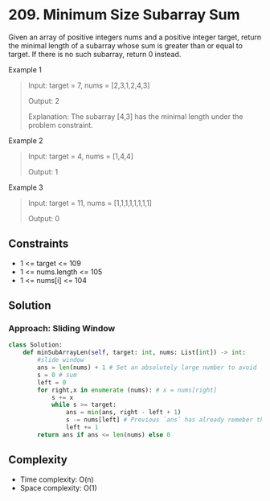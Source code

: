 # 209. Minimum Size Subarray Sum
<Badge type="warning" text="Medium" />[<Badge type="info" text="LeetCode" />](https://leetcode.com/problems/minimum-size-subarray-sum/)

Given an array of positive integers nums and a positive integer target, return the minimal length of a subarray whose sum is greater than or equal to target. If there is no such subarray, return 0 instead.

Example 1
> Input: target = 7, nums = [2,3,1,2,4,3]
>
> Output: 2
>
> Explanation: The subarray [4,3] has the minimal length under the problem constraint.

Example 2
> Input: target = 4, nums = [1,4,4]
>
> Output: 1

Example 3
> Input: target = 11, nums = [1,1,1,1,1,1,1,1]
>
> Output: 0

## Constraints
- 1 <= target <= 109
- 1 <= nums.length <= 105
- 1 <= nums[i] <= 104

## Solution

### Approach: Sliding Window

```Python
class Solution:
    def minSubArrayLen(self, target: int, nums: List[int]) -> int:
        #slide window
        ans = len(nums) + 1 # Set an absolutely large number to avoid `min`
        s = 0 # sum
        left = 0
        for right,x in enumerate (nums): # x = nums[right]
            s += x
            while s >= target:
                ans = min(ans, right - left + 1)
                s -= nums[left] # Previous `ans` has already remeber the answer, now remove the very left element to check whether the ans can be smaller 
                left += 1
        return ans if ans <= len(nums) else 0
```

## Complexity
- Time complexity: O(n)
- Space complexity: O(1) 